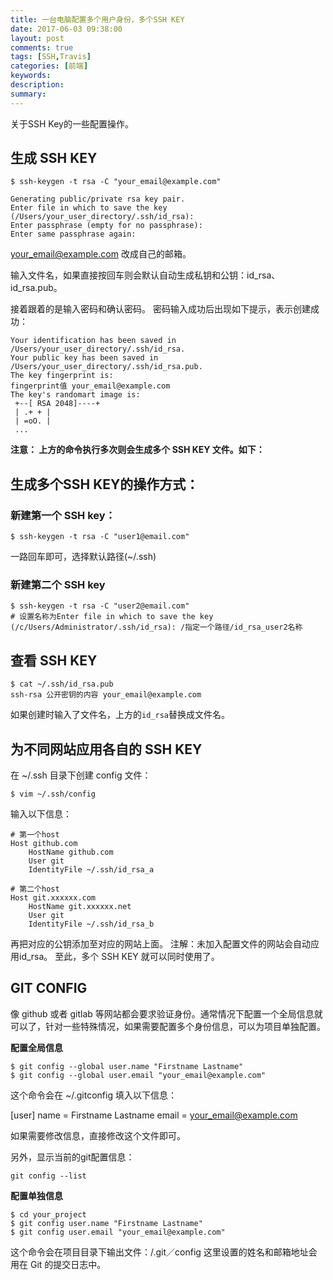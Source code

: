 ```yaml
---
title: 一台电脑配置多个用户身份，多个SSH KEY
date: 2017-06-03 09:38:00
layout: post
comments: true
tags: [SSH,Travis]
categories: [前端]
keywords: 
description:
summary: 
---
```


关于SSH Key的一些配置操作。

<!-- more -->

## 生成 SSH KEY
```
$ ssh-keygen -t rsa -C "your_email@example.com"

Generating public/private rsa key pair.
Enter file in which to save the key (/Users/your_user_directory/.ssh/id_rsa):
Enter passphrase (empty for no passphrase):
Enter same passphrase again:
```

your_email@example.com 改成自己的邮箱。

输入文件名，如果直接按回车则会默认自动生成私钥和公钥：id_rsa、id_rsa.pub。

接着跟着的是输入密码和确认密码。
密码输入成功后出现如下提示，表示创建成功：
```
Your identification has been saved in /Users/your_user_directory/.ssh/id_rsa.
Your public key has been saved in /Users/your_user_directory/.ssh/id_rsa.pub.
The key fingerprint is:
fingerprint值 your_email@example.com
The key's randomart image is:
 +--[ RSA 2048]----+
 | .+ + |
 | =oO. |
 ...
```
**注意：
上方的命令执行多次则会生成多个 SSH KEY 文件。如下：**

## 生成多个SSH KEY的操作方式：
### 新建第一个 SSH key：
```
$ ssh-keygen -t rsa -C "user1@email.com"
```
一路回车即可，选择默认路径(~/.ssh)

### 新建第二个 SSH key
```
$ ssh-keygen -t rsa -C "user2@email.com"
# 设置名称为Enter file in which to save the key (/c/Users/Administrator/.ssh/id_rsa): /指定一个路径/id_rsa_user2名称
```

## 查看 SSH KEY
```
$ cat ~/.ssh/id_rsa.pub
ssh-rsa 公开密钥的内容 your_email@example.com
```
如果创建时输入了文件名，上方的`id_rsa`替换成文件名。

## 为不同网站应用各自的 SSH KEY
在 ~/.ssh 目录下创建 config 文件：
```
$ vim ~/.ssh/config
```

输入以下信息：
```
# 第一个host
Host github.com
    HostName github.com
    User git
    IdentityFile ~/.ssh/id_rsa_a

# 第二个host
Host git.xxxxxx.com
    HostName git.xxxxxx.net
    User git
    IdentityFile ~/.ssh/id_rsa_b
```

再把对应的公钥添加至对应的网站上面。
注解：未加入配置文件的网站会自动应用id_rsa。
至此，多个 SSH KEY 就可以同时使用了。



## GIT CONFIG
像 github 或者 gitlab 等网站都会要求验证身份。通常情况下配置一个全局信息就可以了，针对一些特殊情况，如果需要配置多个身份信息，可以为项目单独配置。

**配置全局信息**

```
$ git config --global user.name "Firstname Lastname"
$ git config --global user.email "your_email@example.com"
```

这个命令会在   ~/.gitconfig   填入以下信息：

[user]
  name = Firstname Lastname
  email = your_email@example.com

如果需要修改信息，直接修改这个文件即可。

另外，显示当前的git配置信息：

```
git config --list
```

**配置单独信息**
```
$ cd your_project
$ git config user.name "Firstname Lastname"
$ git config user.email "your_email@example.com"
```
这个命令会在项目目录下输出文件：/.git／config
这里设置的姓名和邮箱地址会用在 Git 的提交日志中。
